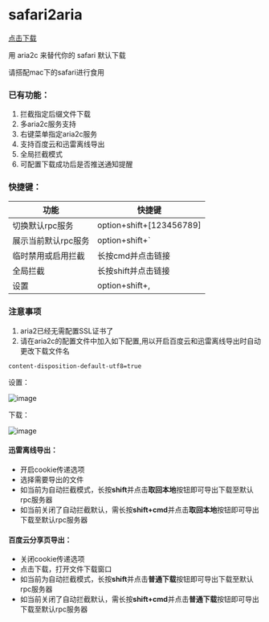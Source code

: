 # safari2aria 

[点击下载](https://github.com/miniers/safari2aria/releases)

用 aria2c 来替代你的 safari 默认下载

请搭配mac下的safari进行食用

### 已有功能：
1. 拦截指定后缀文件下载
2. 多aria2c服务支持
3. 右键菜单指定aria2c服务
4. 支持百度云和迅雷离线导出
5. 全局拦截模式
6. 可配置下载成功后是否推送通知提醒


### 快捷键：
功能 | 快捷键
---- | ---
切换默认rpc服务 | option+shift+[123456789]
展示当前默认rpc服务 |  option+shift+`
临时禁用或启用拦截 |  长按cmd并点击链接
全局拦截 |  长按shift并点击链接
设置 |  option+shift+,

### 注意事项
1. aria2已经无需配置SSL证书了
2. 请在aria2c的配置文件中加入如下配置,用以开启百度云和迅雷离线导出时自动更改下载文件名
```
content-disposition-default-utf8=true
```

设置：

![image](https://user-images.githubusercontent.com/2039910/27144514-c743a31c-5164-11e7-9f23-4f2a9dcae223.png)

下载：

![image](https://user-images.githubusercontent.com/2039910/27039821-b4518ce6-4fc1-11e7-8dc2-a9b9c1621ae0.png)

#### 迅雷离线导出：
- 开启cookie传递选项
- 选择需要导出的文件
- 如当前为自动拦截模式，长按**shift**并点击**取回本地**按钮即可导出下载至默认rpc服务器
- 如当前关闭了自动拦截默认，需长按**shift+cmd**并点击**取回本地**按钮即可导出下载至默认rpc服务器

#### 百度云分享页导出：
- 关闭cookie传递选项
- 点击下载，打开文件下载窗口
- 如当前为自动拦截模式，长按**shift**并点击**普通下载**按钮即可导出下载至默认rpc服务器
- 如当前关闭了自动拦截默认，需长按**shift+cmd**并点击**普通下载**按钮即可导出下载至默认rpc服务器

